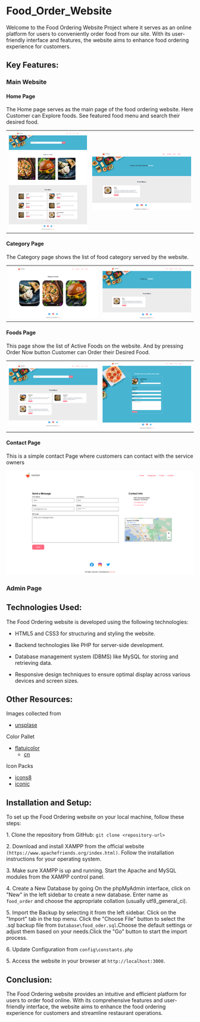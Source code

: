 # Food_Order_Website

Welcome to the Food Ordering Website Project where it serves as an online platform for users to conveniently order food from our site. With its user-friendly interface and features,  the website aims to enhance food ordering experience for customers.



## Key Features:

### Main Website

#### Home Page

The Home page serves as the main page of the food ordering website. Here Customer can Explore foods. See featured food menu and search their desired food.

<table>
  <tr>
    <td>
      <img src="images/Web%20Design%20UI.png" alt="Web_Design_UI">
    </td>
    <td>
      <img src="images/Search-Restaurant-Website.png" alt="Search_Page">
    </td>
  </tr>
</table>

#### Category Page

The Category page shows the list of food category served by the website.

<table>
  <tr>
    <td>
      <img src="images/Category-Restaurant-Website.png" alt="Category_Page">
    </td>
    <td>
      <img src="images/Category-food-Restaurant-Website.png" alt="Category_Food_Page">
    </td>
  </tr>
</table>


#### Foods Page
This page show the list of Active Foods on the website. And by pressing Order Now button Customer can Order their Desired Food.

<table>
  <tr>
    <td>
      <img src="images/Food-Restaurant-Website.png" alt="Foods_Page">
    </td>
    <td>
      <img src="images/Order-Restaurant-Website.png" alt="Order_Food_Page">
    </td>
  </tr>
</table>

#### Contact Page

This is a simple contact Page where customers can contact with the service owners

<img src="images/Contact-Restaurant-Website.png" alt="Contact_Page">

### Admin Page



## Technologies Used:

The Food Ordering website is developed using the following technologies:

- HTML5 and CSS3 for structuring and styling the website.

- Backend technologies like PHP for server-side development.

- Database management system (DBMS) like MySQL for storing and retrieving data.

- Responsive design techniques to ensure optimal display across various devices and screen sizes.

## Other Resources:

Images collected from 
- [unsplase](https://unsplash.com/)

Color Pallet
- [flatuicolor](https://flatuicolors.com/)
  - [cn](https://flatuicolors.com/palette/cn)

Icon Packs
- [icons8](https://icons8.com/)
- [iconic](https://ionic.io/ionicons)

## Installation and Setup:

To set up the Food Ordering website on your local machine, follow these steps:

1\. Clone the repository from GitHub: `git clone <repository-url>`

2\. Download and install XAMPP from the official website `(https://www.apachefriends.org/index.html)`. Follow the installation instructions for your operating system.

3\. Make sure XAMPP is up and running. Start the Apache and MySQL modules from the XAMPP control panel.

4\. Create a New Database by going On the phpMyAdmin interface, click on "New" in the left sidebar to create a new database.
Enter name as `food_order` and choose the appropriate collation (usually utf8_general_ci).

5\. Import the Backup by selecting it from the left sidebar. Click on the "Import" tab in the top menu. Click the "Choose File" button to select the .sql backup file from `Database\food_oder.sql`.Choose the default settings or adjust them based on your needs.Click the "Go" button to start the import process.

6\. Update Configuration from `config\constants.php`

5\. Access the website in your browser at `http://localhost:3000`.

## Conclusion:

The Food Ordering website provides an intuitive and efficient platform for users to order food online. With its comprehensive features and user-friendly interface, the website aims to enhance the food ordering experience for customers and streamline restaurant operations.